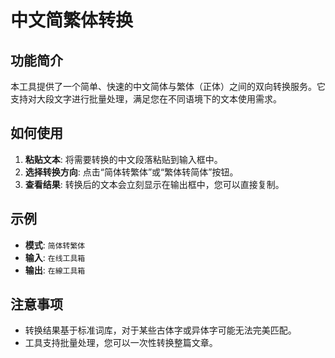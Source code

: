 # 中文简繁体转换

## 功能简介

本工具提供了一个简单、快速的中文简体与繁体（正体）之间的双向转换服务。它支持对大段文字进行批量处理，满足您在不同语境下的文本使用需求。

## 如何使用

1.  **粘贴文本**: 将需要转换的中文段落粘贴到输入框中。
2.  **选择转换方向**: 点击“简体转繁体”或“繁体转简体”按钮。
3.  **查看结果**: 转换后的文本会立刻显示在输出框中，您可以直接复制。

## 示例

- **模式**: `简体转繁体`
- **输入**: `在线工具箱`
- **输出**: `在線工具箱`

## 注意事项

- 转换结果基于标准词库，对于某些古体字或异体字可能无法完美匹配。
- 工具支持批量处理，您可以一次性转换整篇文章。